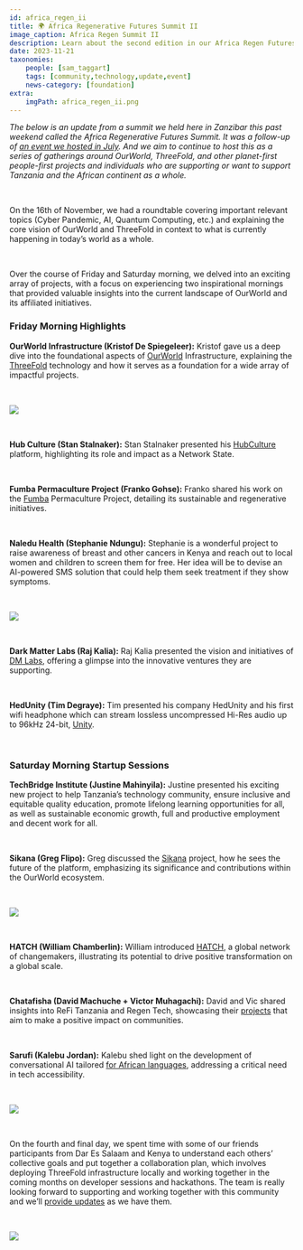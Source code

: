 ```yaml
---
id: africa_regen_ii
title: 🌍 Africa Regenerative Futures Summit II
image_caption: Africa Regen Summit II
description: Learn about the second edition in our Africa Regen Futures Summit series and some of the key outcomes.
date: 2023-11-21
taxonomies:
    people: [sam_taggart]
    tags: [community,technology,update,event]
    news-category: [foundation]
extra:
    imgPath: africa_regen_ii.png
---
```


*The below is an update from a summit we held here in Zanzibar this past weekend called the Africa Regenerative Futures Summit. It was a follow-up of [an event we hosted in July](https://youtu.be/GIBlmID7g5o?t=246&si=KYEExcPFHUCU7HKY). And we aim to continue to host this as a series of gatherings around OurWorld, ThreeFold, and other planet-first people-first projects and individuals who are supporting or want to support Tanzania and the African continent as a whole.*

<br>

On the 16th of November, we had a roundtable covering important relevant topics (Cyber Pandemic, AI, Quantum Computing, etc.) and explaining the core vision of OurWorld and ThreeFold in context to what is currently happening in today’s world as a whole.

<br>

Over the course of Friday and Saturday morning, we delved into an exciting array of projects, with a focus on experiencing two inspirational mornings that provided valuable insights into the current landscape of OurWorld and its affiliated initiatives.

### **Friday Morning Highlights**

**OurWorld Infrastructure (Kristof De Spiegeleer):** Kristof gave us a deep dive into the foundational aspects of [OurWorld](https://ourworld.tf) Infrastructure, explaining the [ThreeFold](https://threefold.io) technology and how it serves as a foundation for a wide array of impactful projects.

<br>

![](kristof_regen.jpeg)

<br>

**Hub Culture (Stan Stalnaker):** Stan Stalnaker presented his [HubCulture](https://hubculture.com) platform, highlighting its role and impact as a Network State.

<br>

**Fumba Permaculture Project (Franko Gohse):** Franko shared his work on the [Fumba](https://fumba.town/) Permaculture Project, detailing its sustainable and regenerative initiatives.

<br>

**Naledu Health (Stephanie Ndungu):** Stephanie is a wonderful project to raise awareness of breast and other cancers in Kenya and reach out to local women and children to screen them for free. Her idea will be to devise an AI-powered SMS solution that could help them seek treatment if they show symptoms.

<br>

![](steph_regen.jpeg)

<br>

**Dark Matter Labs (Raj Kalia):** Raj Kalia presented the vision and initiatives of [DM Labs](https://darkmatterlabs.org/About), offering a glimpse into the innovative ventures they are supporting.

<br>

**HedUnity (Tim Degraye):** Tim presented his company HedUnity and his first wifi headphone which can stream lossless uncompressed Hi-Res audio up to 96kHz 24-bit, [Unity](https://www.getunity.com).

<br>

### **Saturday Morning Startup Sessions**

**TechBridge Institute (Justine Mahinyila):** Justine presented his exciting new project to help Tanzania’s technology community, ensure inclusive and equitable quality education, promote lifelong learning opportunities for all, as well as sustainable economic growth, full and productive employment and decent work for all.

<br>

**Sikana (Greg Flipo):** Greg discussed the [Sikana](https://www.sikana.tv/en) project, how he sees the future of the platform, emphasizing its significance and contributions within the OurWorld ecosystem.

<br>

![](greg_regen.jpeg)

<br>

**HATCH (William Chamberlin):** William introduced [HATCH](https://hatchexperience.org), a global network of changemakers, illustrating its potential to drive positive transformation on a global scale.

<br>

**Chatafisha (David Machuche + Victor Muhagachi):** David and Vic shared insights into ReFi Tanzania and Regen Tech, showcasing their [projects](https://chatafisha.com) that aim to make a positive impact on communities.

<br>

**Sarufi (Kalebu Jordan):** Kalebu shed light on the development of conversational AI tailored [for African languages](https://sarufi.io), addressing a critical need in tech accessibility.

<br>

![](kalebu_regen.jpeg)

<br>

On the fourth and final day, we spent time with some of our friends participants from Dar Es Salaam and Kenya to understand each others’ collective goals and put together a collaboration plan, which involves deploying ThreeFold infrastructure locally and working together in the coming months on developer sessions and hackathons. The team is really looking forward to supporting and working together with this community and we’ll [provide updates](https://forum.threefold.io/t/introducing-dunia-yetu/4147) as we have them.

<br>

![](group_regen.jpeg)